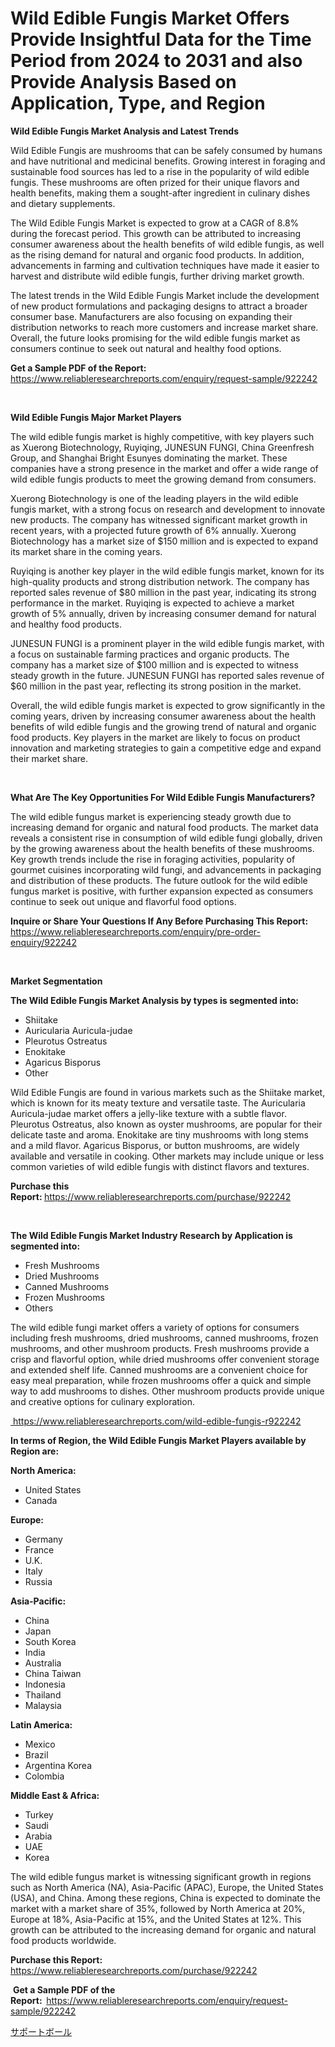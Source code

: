 <p><h1>Wild Edible Fungis Market Offers Provide Insightful Data for the Time Period from 2024 to 2031 and also Provide Analysis Based on Application, Type, and Region</h1></p><p><strong>Wild Edible Fungis Market Analysis and Latest Trends</strong></p>
<p><p>Wild Edible Fungis are mushrooms that can be safely consumed by humans and have nutritional and medicinal benefits. Growing interest in foraging and sustainable food sources has led to a rise in the popularity of wild edible fungis. These mushrooms are often prized for their unique flavors and health benefits, making them a sought-after ingredient in culinary dishes and dietary supplements.</p><p>The Wild Edible Fungis Market is expected to grow at a CAGR of 8.8% during the forecast period. This growth can be attributed to increasing consumer awareness about the health benefits of wild edible fungis, as well as the rising demand for natural and organic food products. In addition, advancements in farming and cultivation techniques have made it easier to harvest and distribute wild edible fungis, further driving market growth.</p><p>The latest trends in the Wild Edible Fungis Market include the development of new product formulations and packaging designs to attract a broader consumer base. Manufacturers are also focusing on expanding their distribution networks to reach more customers and increase market share. Overall, the future looks promising for the wild edible fungis market as consumers continue to seek out natural and healthy food options.</p></p>
<p><strong>Get a Sample PDF of the Report:&nbsp;</strong> <a href="https://www.reliableresearchreports.com/enquiry/request-sample/922242">https://www.reliableresearchreports.com/enquiry/request-sample/922242</a></p>
<p>&nbsp;</p>
<p><strong>Wild Edible Fungis Major Market Players</strong></p>
<p><p>The wild edible fungis market is highly competitive, with key players such as Xuerong Biotechnology, Ruyiqing, JUNESUN FUNGI, China Greenfresh Group, and Shanghai Bright Esunyes dominating the market. These companies have a strong presence in the market and offer a wide range of wild edible fungis products to meet the growing demand from consumers.</p><p>Xuerong Biotechnology is one of the leading players in the wild edible fungis market, with a strong focus on research and development to innovate new products. The company has witnessed significant market growth in recent years, with a projected future growth of 6% annually. Xuerong Biotechnology has a market size of $150 million and is expected to expand its market share in the coming years.</p><p>Ruyiqing is another key player in the wild edible fungis market, known for its high-quality products and strong distribution network. The company has reported sales revenue of $80 million in the past year, indicating its strong performance in the market. Ruyiqing is expected to achieve a market growth of 5% annually, driven by increasing consumer demand for natural and healthy food products.</p><p>JUNESUN FUNGI is a prominent player in the wild edible fungis market, with a focus on sustainable farming practices and organic products. The company has a market size of $100 million and is expected to witness steady growth in the future. JUNESUN FUNGI has reported sales revenue of $60 million in the past year, reflecting its strong position in the market.</p><p>Overall, the wild edible fungis market is expected to grow significantly in the coming years, driven by increasing consumer awareness about the health benefits of wild edible fungis and the growing trend of natural and organic food products. Key players in the market are likely to focus on product innovation and marketing strategies to gain a competitive edge and expand their market share.</p></p>
<p>&nbsp;</p>
<p><strong>What Are The Key Opportunities For Wild Edible Fungis Manufacturers?</strong></p>
<p><p>The wild edible fungus market is experiencing steady growth due to increasing demand for organic and natural food products. The market data reveals a consistent rise in consumption of wild edible fungi globally, driven by the growing awareness about the health benefits of these mushrooms. Key growth trends include the rise in foraging activities, popularity of gourmet cuisines incorporating wild fungi, and advancements in packaging and distribution of these products. The future outlook for the wild edible fungus market is positive, with further expansion expected as consumers continue to seek out unique and flavorful food options.</p></p>
<p><strong>Inquire or Share Your Questions If Any Before Purchasing This Report:</strong> <a href="https://www.reliableresearchreports.com/enquiry/pre-order-enquiry/922242">https://www.reliableresearchreports.com/enquiry/pre-order-enquiry/922242</a></p>
<p>&nbsp;</p>
<p><strong>Market Segmentation</strong></p>
<p><strong>The Wild Edible Fungis Market Analysis by types is segmented into:</strong></p>
<p><ul><li>Shiitake</li><li>Auricularia Auricula-judae</li><li>Pleurotus Ostreatus</li><li>Enokitake</li><li>Agaricus Bisporus</li><li>Other</li></ul></p>
<p><p>Wild Edible Fungis are found in various markets such as the Shiitake market, which is known for its meaty texture and versatile taste. The Auricularia Auricula-judae market offers a jelly-like texture with a subtle flavor. Pleurotus Ostreatus, also known as oyster mushrooms, are popular for their delicate taste and aroma. Enokitake are tiny mushrooms with long stems and a mild flavor. Agaricus Bisporus, or button mushrooms, are widely available and versatile in cooking. Other markets may include unique or less common varieties of wild edible fungis with distinct flavors and textures.</p></p>
<p><strong>Purchase this Report:&nbsp;</strong><a href="https://www.reliableresearchreports.com/purchase/922242">https://www.reliableresearchreports.com/purchase/922242</a></p>
<p>&nbsp;</p>
<p><strong>The Wild Edible Fungis Market Industry Research by Application is segmented into:</strong></p>
<p><ul><li>Fresh Mushrooms</li><li>Dried Mushrooms</li><li>Canned Mushrooms</li><li>Frozen Mushrooms</li><li>Others</li></ul></p>
<p><p>The wild edible fungi market offers a variety of options for consumers including fresh mushrooms, dried mushrooms, canned mushrooms, frozen mushrooms, and other mushroom products. Fresh mushrooms provide a crisp and flavorful option, while dried mushrooms offer convenient storage and extended shelf life. Canned mushrooms are a convenient choice for easy meal preparation, while frozen mushrooms offer a quick and simple way to add mushrooms to dishes. Other mushroom products provide unique and creative options for culinary exploration.</p></p>
<p><a href="https://www.reliableresearchreports.com/wild-edible-fungis-r922242">&nbsp;https://www.reliableresearchreports.com/wild-edible-fungis-r922242</a></p>
<p><strong>In terms of Region, the Wild Edible Fungis Market Players available by Region are:</strong></p>
<p>
    <p> <strong> North America: </strong>
        <ul>
            <li>United States</li>
            <li>Canada</li>
        </ul>
        </p> 
    <p> <strong> Europe: </strong>
        <ul>
            <li>Germany</li>
            <li>France</li>
            <li>U.K.</li>
            <li>Italy</li>
            <li>Russia</li>
        </ul>
        </p> 
    <p> <strong> Asia-Pacific: </strong>
        <ul>
            <li>China</li>
            <li>Japan</li>
            <li>South Korea</li>
            <li>India</li>
            <li>Australia</li>
            <li>China Taiwan</li>
            <li>Indonesia</li>
            <li>Thailand</li>
            <li>Malaysia</li>
        </ul>
        </p> 
    <p> <strong> Latin America: </strong>
        <ul>
            <li>Mexico</li>
            <li>Brazil</li>
            <li>Argentina Korea</li>
            <li>Colombia</li>
        </ul>
        </p> 
    <p> <strong> Middle East & Africa: </strong>
        <ul>
            <li>Turkey</li>
            <li>Saudi</li>
            <li>Arabia</li>
            <li>UAE</li>
            <li>Korea</li>
        </ul>
    </p>
    </p>
<p><p>The wild edible fungus market is witnessing significant growth in regions such as North America (NA), Asia-Pacific (APAC), Europe, the United States (USA), and China. Among these regions, China is expected to dominate the market with a market share of 35%, followed by North America at 20%, Europe at 18%, Asia-Pacific at 15%, and the United States at 12%. This growth can be attributed to the increasing demand for organic and natural food products worldwide.</p></p>
<p><strong>Purchase this Report: </strong><a href="https://www.reliableresearchreports.com/purchase/922242">https://www.reliableresearchreports.com/purchase/922242</a></p>
<p>&nbsp;<strong>Get a Sample PDF of the Report:&nbsp;&nbsp;</strong><a href="https://www.reliableresearchreports.com/enquiry/request-sample/922242">https://www.reliableresearchreports.com/enquiry/request-sample/922242</a></p>
<p><strong></strong></p>
<p><p><a href="https://github.com/SantosDicki04/Market-Research-Report-List-1/blob/main/488227319429.md">サポートボール</a></p></p>